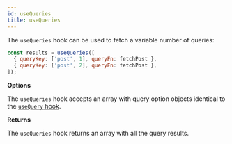 ```yaml
---
id: useQueries
title: useQueries
---
```


The `useQueries` hook can be used to fetch a variable number of queries:

```js
const results = useQueries([
  { queryKey: ['post', 1], queryFn: fetchPost },
  { queryKey: ['post', 2], queryFn: fetchPost },
]);
```

**Options**

The `useQueries` hook accepts an array with query option objects identical to the [`useQuery` hook](/reference/useQuery).

**Returns**

The `useQueries` hook returns an array with all the query results.
